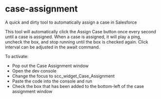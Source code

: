# case-assignment
A quick and dirty tool to automatically assign a case in Salesforce

This tool will automatically click the Assign Case button once every second until a case is assigned. When a case is assigned, it will play a ping, uncheck the box, and stop running until the box is checked again. Click interval can be adjusted in the await command.

To activate:
- Pop out the Case Assignment window
- Open the dev console
- Change the focus to scc_widget_Case_Assignment
- Paste the code into the console and run
- Check the box that has been added to the bottom-left of the case assignment window
